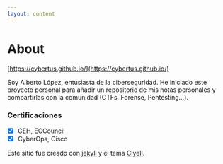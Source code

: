 ```yaml
---
layout: content
---
```


# About

[https://cybertus.github.io/](https://cybertus.github.io/)


Soy Alberto López, entusiasta de la ciberseguridad. He iniciado este proyecto personal para añadir un repositorio de mis notas personales y compartirlas con la comunidad (CTFs, Forense, Pentesting...).

### Certificaciones

- [x] CEH, ECCouncil
- [x] CyberOps, Cisco

Este sitio fue creado con [jekyll](https://github.com/jekyll/jekyll) y el tema [Clyell](https://github.com/gildasio/clyell).

